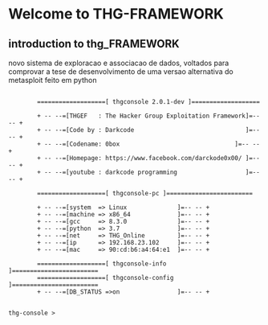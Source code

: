# Welcome to THG-FRAMEWORK

## introduction to thg_FRAMEWORK

novo sistema de exploracao e associacao de dados, voltados para comprovar a tese de desenvolvimento de uma versao alternativa do metasploit feito em python

```

        ===================[ thgconsole 2.0.1-dev ]===================

        + -- --=[THGEF   : The Hacker Group Exploitation Framework]=-- -- +    
        + -- --=[Code by : Darkcode                               ]=-- -- + 
        + -- --=[Codename: 0box                                ]=-- -- + 
        + -- --=[Homepage: https://www.facebook.com/darckode0x00/ ]=-- -- + 
        + -- --=[youtube : darkcode programming                   ]=-- -- + 

        ===================[ thgconsole-pc ]========================

        + -- --=[system  => Linux              ]=-- -- + 
        + -- --=[machine => x86_64             ]=-- -- +      
        + -- --=[gcc     => 8.3.0              ]=-- -- +
        + -- --=[python  => 3.7                ]=-- -- +
        + -- --=[net     => THG_Online         ]=-- -- +
        + -- --=[ip      => 192.168.23.102     ]=-- -- +
        + -- --=[mac     => 90:cd:b6:a4:64:e1  ]=-- -- +

        ===================[ thgconsole-info   ]========================
        ===================[ thgconsole-config ]========================
        + -- --=[DB_STATUS =>on                ]=-- -- +
                

thg-console > 
```